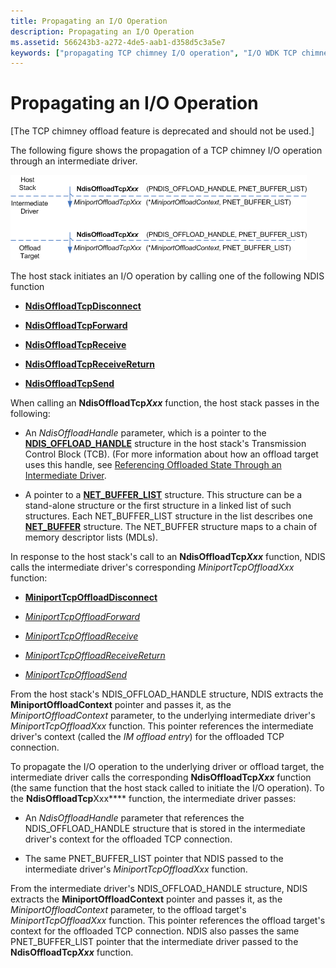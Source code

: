 ```yaml
---
title: Propagating an I/O Operation
description: Propagating an I/O Operation
ms.assetid: 566243b3-a272-4de5-aab1-d358d5c3a5e7
keywords: ["propagating TCP chimney I/O operation", "I/O WDK TCP chimney offload"]
---
```


# Propagating an I/O Operation


\[The TCP chimney offload feature is deprecated and should not be used.\]

The following figure shows the propagation of a TCP chimney I/O operation through an intermediate driver.

![diagram illustrating the propagation of a tcp chimney i/o operation through an intermediate driver](images/prop-io.png)

The host stack initiates an I/O operation by calling one of the following NDIS function

-   [**NdisOffloadTcpDisconnect**](https://msdn.microsoft.com/library/windows/hardware/ff563696)

-   [**NdisOffloadTcpForward**](https://msdn.microsoft.com/library/windows/hardware/ff563696)

-   [**NdisOffloadTcpReceive**](https://msdn.microsoft.com/library/windows/hardware/ff563703)

-   [**NdisOffloadTcpReceiveReturn**](https://msdn.microsoft.com/library/windows/hardware/ff563706)

-   [**NdisOffloadTcpSend**](https://msdn.microsoft.com/library/windows/hardware/ff563708)

When calling an **NdisOffloadTcp*Xxx*** function, the host stack passes in the following:

-   An *NdisOffloadHandle* parameter, which is a pointer to the [**NDIS\_OFFLOAD\_HANDLE**](https://msdn.microsoft.com/library/windows/hardware/ff566705) structure in the host stack's Transmission Control Block (TCB). (For more information about how an offload target uses this handle, see [Referencing Offloaded State Through an Intermediate Driver](referencing-offloaded-state-through-an-intermediate-driver.md).

-   A pointer to a [**NET\_BUFFER\_LIST**](https://msdn.microsoft.com/library/windows/hardware/ff563672) structure. This structure can be a stand-alone structure or the first structure in a linked list of such structures. Each NET\_BUFFER\_LIST structure in the list describes one [**NET\_BUFFER**](https://msdn.microsoft.com/library/windows/hardware/ff568376) structure. The NET\_BUFFER structure maps to a chain of memory descriptor lists (MDLs).

In response to the host stack's call to an **NdisOffloadTcp*Xxx*** function, NDIS calls the intermediate driver's corresponding *MiniportTcpOffloadXxx* function:

-   [**MiniportTcpOffloadDisconnect**](https://msdn.microsoft.com/library/windows/hardware/ff559457)

-   [*MiniportTcpOffloadForward*](https://msdn.microsoft.com/library/windows/hardware/ff559458)

-   [*MiniportTcpOffloadReceive*](https://msdn.microsoft.com/library/windows/hardware/ff559460)

-   [*MiniportTcpOffloadReceiveReturn*](https://msdn.microsoft.com/library/windows/hardware/ff559462)

-   [*MiniportTcpOffloadSend*](https://msdn.microsoft.com/library/windows/hardware/ff559464)

From the host stack's NDIS\_OFFLOAD\_HANDLE structure, NDIS extracts the **MiniportOffloadContext** pointer and passes it, as the *MiniportOffloadContext* parameter, to the underlying intermediate driver's *MiniportTcpOffloadXxx* function. This pointer references the intermediate driver's context (called the *IM offload entry*) for the offloaded TCP connection.

To propagate the I/O operation to the underlying driver or offload target, the intermediate driver calls the corresponding **NdisOffloadTcp*Xxx*** function (the same function that the host stack called to initiate the I/O operation). To the **NdisOffloadTcp**Xxx**** function, the intermediate driver passes:

-   An *NdisOffloadHandle* parameter that references the NDIS\_OFFLOAD\_HANDLE structure that is stored in the intermediate driver's context for the offloaded TCP connection.

-   The same PNET\_BUFFER\_LIST pointer that NDIS passed to the intermediate driver's *MiniportTcpOffloadXxx* function.

From the intermediate driver's NDIS\_OFFLOAD\_HANDLE structure, NDIS extracts the **MiniportOffloadContext** pointer and passes it, as the *MiniportOffloadContext* parameter, to the offload target's *MiniportTcpOffloadXxx* function. This pointer references the offload target's context for the offloaded TCP connection. NDIS also passes the same PNET\_BUFFER\_LIST pointer that the intermediate driver passed to the **NdisOffloadTcp*Xxx*** function.

 

 





